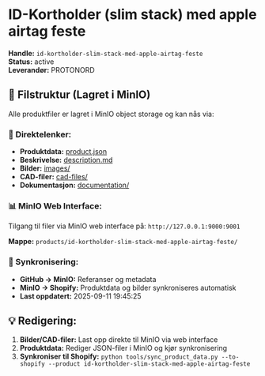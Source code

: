 # ID-Kortholder (slim stack) med apple airtag feste

**Handle:** `id-kortholder-slim-stack-med-apple-airtag-feste`  
**Status:** active  
**Leverandør:** PROTONORD

## 📁 Filstruktur (Lagret i MinIO)

Alle produktfiler er lagret i MinIO object storage og kan nås via:

### 🔗 Direktelenker:
- **Produktdata:** [product.json](http://127.0.0.1:9000/products/id-kortholder-slim-stack-med-apple-airtag-feste/product.json)
- **Beskrivelse:** [description.md](http://127.0.0.1:9000/products/id-kortholder-slim-stack-med-apple-airtag-feste/description.md)
- **Bilder:** [images/](http://127.0.0.1:9000/products/id-kortholder-slim-stack-med-apple-airtag-feste/images/)
- **CAD-filer:** [cad-files/](http://127.0.0.1:9000/products/id-kortholder-slim-stack-med-apple-airtag-feste/cad-files/)
- **Dokumentasjon:** [documentation/](http://127.0.0.1:9000/products/id-kortholder-slim-stack-med-apple-airtag-feste/documentation/)

### 📊 MinIO Web Interface:
Tilgang til filer via MinIO web interface på:
`http://127.0.0.1:9000:9001`

**Mappe:** `products/id-kortholder-slim-stack-med-apple-airtag-feste/`

### 🔄 Synkronisering:
- **GitHub → MinIO:** Referanser og metadata
- **MinIO → Shopify:** Produktdata og bilder synkroniseres automatisk
- **Last oppdatert:** 2025-09-11 19:45:25

## 💡 Redigering:
1. **Bilder/CAD-filer:** Last opp direkte til MinIO via web interface
2. **Produktdata:** Rediger JSON-filer i MinIO og kjør synkronisering
3. **Synkroniser til Shopify:** `python tools/sync_product_data.py --to-shopify --product id-kortholder-slim-stack-med-apple-airtag-feste`
